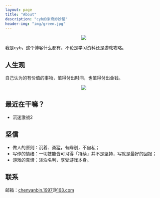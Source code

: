 ```yaml
---
layout: page
title: "About"
description: "cyb的米奇妙妙屋" 
header-img: "img/green.jpg"
---
```


<center>
    <p><img src="http://openmindclub.qiniudn.com/omt/WhiteAvatar.jpg" align="center"></p>
</center>

我是cyb，这个博客什么都有，不论是学习资料还是游戏攻略。

## 人生观

自己认为的有价值的事物，值得付出时间，也值得付出金钱。

<center>
    <p><img src="http://openmindclub.qiniudn.com/omt/WechatPay02.jpg" align="center"></p>
</center>


## 最近在干嘛？

* 沉迷激战2

## 坚信

* 做人的原则：沉着、勇猛，有辨别，不自私；
* 写作的情绪：一切技能皆可习得「持续」并不是坚持，写就是最好的回报；
* 游戏的真谛：淡泊名利，享受游戏本身。


## 联系

邮箱：chenyanbin.1997@163.com







